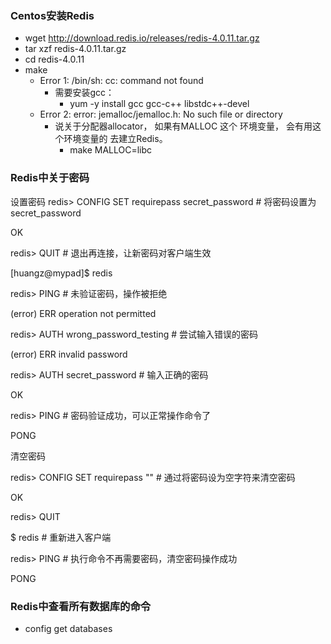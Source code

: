 ### Centos安装Redis

* wget http://download.redis.io/releases/redis-4.0.11.tar.gz
* tar xzf redis-4.0.11.tar.gz
* cd redis-4.0.11
* make
    * Error 1: /bin/sh: cc: command not found
        * 需要安装gcc：
            * yum -y install gcc gcc-c++ libstdc++-devel
    * Error 2: error: jemalloc/jemalloc.h: No such file or directory
        * 说关于分配器allocator， 如果有MALLOC  这个 环境变量， 会有用这个环境变量的 去建立Redis。
            * make MALLOC=libc

### Redis中关于密码

设置密码
redis> CONFIG SET requirepass secret_password   # 将密码设置为 secret_password

OK

redis> QUIT                                     # 退出再连接，让新密码对客户端生效

[huangz@mypad]$ redis

redis> PING                                     # 未验证密码，操作被拒绝

(error) ERR operation not permitted

redis> AUTH wrong_password_testing              # 尝试输入错误的密码

(error) ERR invalid password

redis> AUTH secret_password                     # 输入正确的密码

OK

redis> PING                                     # 密码验证成功，可以正常操作命令了

PONG

清空密码

redis> CONFIG SET requirepass ""   # 通过将密码设为空字符来清空密码

OK

redis> QUIT

$ redis                            # 重新进入客户端

redis> PING                        # 执行命令不再需要密码，清空密码操作成功

PONG

### Redis中查看所有数据库的命令
* config get databases